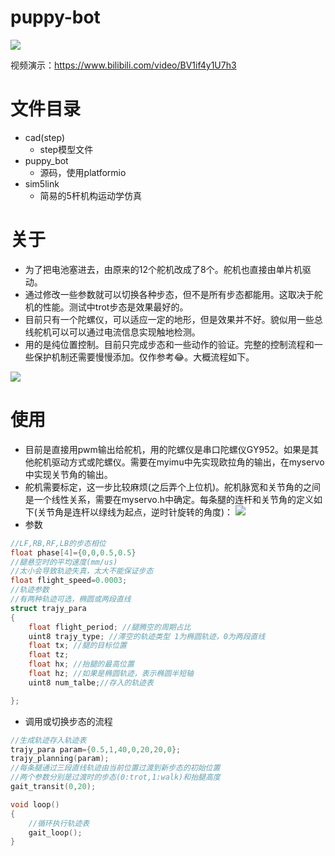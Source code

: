 # puppy-bot
![](https://wx2.sinaimg.cn/mw690/e8d4eb99ly1gduh8t5tcdj20u01404jr.jpg)

视频演示：https://www.bilibili.com/video/BV1if4y1U7h3
# 文件目录
- cad(step)
    - step模型文件
- puppy_bot
    - 源码，使用platformio
- sim5link
    - 简易的5杆机构运动学仿真

# 关于
- 为了把电池塞进去，由原来的12个舵机改成了8个。舵机也直接由单片机驱动。
- 通过修改一些参数就可以切换各种步态，但不是所有步态都能用。这取决于舵机的性能。测试中trot步态是效果最好的。
- 目前只有一个陀螺仪，可以适应一定的地形，但是效果并不好。貌似用一些总线舵机可以可以通过电流信息实现触地检测。
- 用的是纯位置控制。目前只完成步态和一些动作的验证。完整的控制流程和一些保护机制还需要慢慢添加。仅作参考😂。大概流程如下。

![](https://wx2.sinaimg.cn/mw690/e8d4eb99ly1gduhn6wd7rj213r0hpt9w.jpg)



# 使用
- 目前是直接用pwm输出给舵机，用的陀螺仪是串口陀螺仪GY952。如果是其他舵机驱动方式或陀螺仪。需要在myimu中先实现欧拉角的输出，在myservo中实现关节角的输出。
- 舵机需要标定，这一步比较麻烦(之后弄个上位机)。舵机脉宽和关节角的之间是一个线性关系，需要在myservo.h中确定。每条腿的连杆和关节角的定义如下(关节角是连杆以绿线为起点，逆时针旋转的角度)：
![](https://wx4.sinaimg.cn/mw690/e8d4eb99ly1gduj9z8157j20yg0u0qhj.jpg)
- 参数
```C
//LF,RB,RF,LB的步态相位
float phase[4]={0,0,0.5,0.5}
//腿悬空时的平均速度(mm/us)
//太小会导致轨迹失真，太大不能保证步态
float flight_speed=0.0003; 
//轨迹参数
//有两种轨迹可选，椭圆或两段直线
struct trajy_para
{
    float flight_period; //腿腾空的周期占比
    uint8 trajy_type; //滞空的轨迹类型 1为椭圆轨迹，0为两段直线
    float tx; //腿的目标位置
    float tz;
    float hx; //抬腿的最高位置
    float hz; //如果是椭圆轨迹，表示椭圆半短轴
    uint8 num_talbe;//存入的轨迹表

};
```
- 调用或切换步态的流程
```C
//生成轨迹存入轨迹表
trajy_para param={0.5,1,40,0,20,20,0};
trajy_planning(param);
//每条腿通过三段直线轨迹由当前位置过渡到新步态的初始位置
//两个参数分别是过渡时的步态(0:trot,1:walk)和抬腿高度
gait_transit(0,20);

void loop() 
{
    //循环执行轨迹表
    gait_loop();
}


```